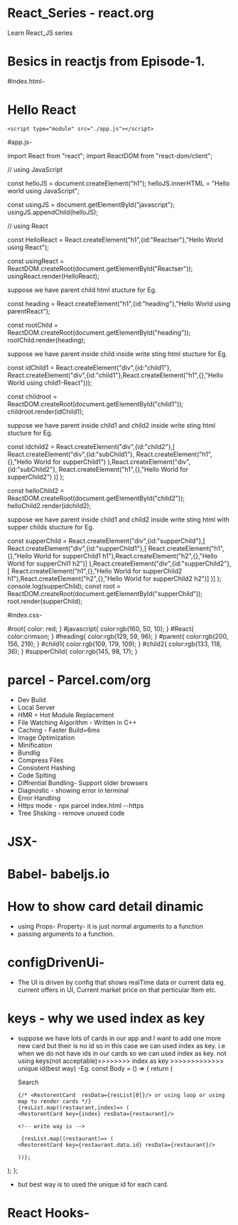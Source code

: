 # React_Series - react.org
Learn React_JS series 

# Besics in reactjs from Episode-1.
#index.html-
<!DOCTYPE html>
<html lang="en">

<head>
    <meta charset="UTF-8">
    <meta name="viewport" content="width=device-width, initial-scale=1.0">
    <title>React_Series</title>
    <link rel="stylesheet" href="./index.css">
</head>

<body>
    <!-- using HTML  -->
    <div id="root">
        <h1>Hello React</h1>
    </div>
    <!-- ********************************************* -->
    <!-- using javascript  -->
    <div id="javascript">
    </div>
    <!-- ******************************************************** -->
    <!-- using React -->
    <div id="Reactser"></div>
    <div id="heading"></div>
    <div id="parent"></div>
    <div id="child1"></div>
    <div id="child2"></div>
    <div id="supperChild"></div>

    <script type="module" src="./app.js"></script>
</body>

</html>
<!-- ************************************************************************************************************************************************************* -->
#app.js-

import React from "react";
import ReactDOM  from "react-dom/client";

// using JavaScript

const helloJS = document.createElement("h1");
helloJS.innerHTML  = "Hello world using JavaScript";

const usingJS = document.getElementById("javascript");
usingJS.appendChild(helloJS);
<!-- //  **************************************************************************************************************************** -->
// using React 

const HelloReact = React.createElement("h1",{id:"Reactser"},"Hello World using React");

const usingReact = ReactDOM.createRoot(document.getElementById("Reactser"));
usingReact.render(HelloReact);

<!-- // ******************************************************************************** -->

suppose we have parent child html stucture for Eg.

<!-- <div id="heading">
  <h1></h1>
</>div -->



const heading = React.createElement("h1",{id:"heading"},"Hello World using parentReact");

const rootChild = ReactDOM.createRoot(document.getElementById("heading"));
rootChild.render(heading);

<!-- // ********************************************************************************** -->

suppose we have parent inside child inside write sting html stucture for Eg.

<!-- <div id="parent">
   <div id="child1">
      <h1></h1>
   <div>
</>div -->


const idChild1 = React.createElement("div",{id:"child1"},
React.createElement("div",{id:"child1"},React.createElement("h1",{},"Hello World using child1-React")));

const childroot = ReactDOM.createRoot(document.getElementById("child1"));
childroot.render(idChild1);

<!-- // ************************************************************************************* -->


suppose we have parent inside child1 and child2 inside write sting html stucture for Eg.

<!-- <div id="parent">
   <div id="child1">
      <h1></h1>
   <div>
    <div id="child2">
      <h1></h1>
   <div>
</>div -->



const idchild2 = React.createElement("div",{id:"child2"},[
    React.createElement("div",{id:"subChild1"},
       React.createElement("h1",{},"Hello World for supperChild1")
    ),React.createElement("div",{id:"subChild2"},
       React.createElement("h1",{},"Hello World for supperChild2")
  )]
);

const helloChild2 = ReactDOM.createRoot(document.getElementById("child2"));
helloChild2.render(idchild2);

<!-- // ****************************************************************************************************************************** -->


suppose we have parent inside child1 and child2 inside write sting html with supper childs stucture for Eg.

<!-- <div id="supperChild">
   <div id="supperChild1">
      <h1></h1>
      <h2><h2>
   <div>
    <div id="child2">
      <h1></h1>
      <h2><h2>
   <div>
</>div -->



const supperChild = React.createElement("div",{id:"supperChild"},[
    React.createElement("div",{id:"supperChild1"},[
       React.createElement("h1",{},"Hello World for supperChild1 h1"),React.createElement("h2",{},"Hello World for supperChil1 h2")]
    ),React.createElement("div",{id:"supperChild2"},[
       React.createElement("h1",{},"Hello World for supperChild2 h1"),React.createElement("h2",{},"Hello World for supperChild2 h2")]
  )]
);
console.log(supperChild);
const root = ReactDOM.createRoot(document.getElementById("supperChild"));
root.render(supperChild);

<!-- ********************************************************************************************************************************************* -->
#index.css-

#root{
    color: red;
}
#javascript{
    color:rgb(160, 50, 10);
}
#React{
    color:crimson;
}
#heading{
    color:rgb(129, 59, 96);
}
#parent{
    color:rgb(200, 156, 219);
}
#child1{
    color:rgb(109, 179, 109);
}
#child2{
    color:rgb(133, 118, 36);
}
#supperChild{
    color:rgb(145, 98, 17);
}

<!-- *********************************************************************************************************************************************************** -->
# parcel - Parcel.com/org
- Dev Build
- Local Server
- HMR = Hot Module Replacement
- File Watching Algorithm - Written in C++
- Caching - Faster Build=6ms
- Image Optimization
- Minification
- Bundlig
- Compress Files
- Consistent Hashing
- Code Splting
- Diffrential Bundling- Support older browsers
- Diagnostic - showing error in terminal
- Error Handling
- Https mode - npx parcel index.html --https
- Tree Shsking - remove unused code

# JSX-
# Babel-  babeljs.io

# How to show card detail dinamic

 - using Props- Property- it is just normal arguments to a function
  - passing arguments to a function.

# configDrivenUi- 
 - The UI is driven by config that shows realTime data or current data eg. current offers in UI, Current market price on that perticular Item etc.

 # keys - why we used index as key
  - suppose we have lots of cards in our app and I want to add one more new card but their is no id so in this case we can used index as key. i.e when we do not have ids in our cards so we can used index as key.
  not using keys(not acceptable)>>>>>>>> index as key >>>>>>>>>>>>> unique id(best way)
   -Eg.     const Body = () => {
  return (
    <div className="body">
      <div className="search">Search</div>
      <div className="resto-container">
        
        {/* <RestorentCard  resData={resList[0]}/> or using loop or using map to render cards */}
        {resList.map((restaurant,index)=> (
        <RestorentCard key={index} resData={restaurant}/>

        <!-- write way is -->

         {resList.map((restaurant)=> (
        <RestorentCard key={restaurant.data.id} resData={restaurant}/>

        ))};
      
      </div>
    </div>
  );
};

 - but best way is to used the unique id for each card.

 # React Hooks-